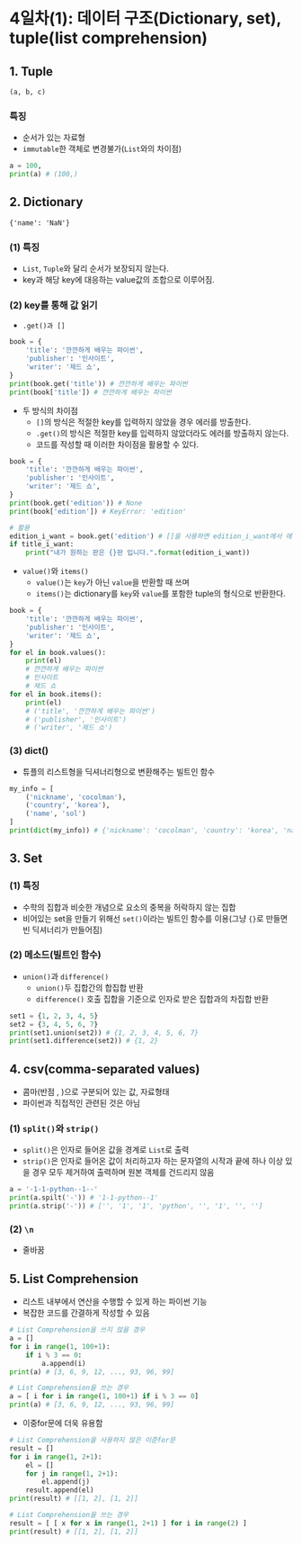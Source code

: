 # 4일차(1): 데이터 구조(Dictionary, set), tuple(list comprehension)

## 1. Tuple
`(a, b, c)`
### 특징
* 순서가 있는 자료형
* `immutable`한 객체로 변경불가(`List`와의 차이점)
```python
a = 100,
print(a) # (100,)
```

## 2. Dictionary
`{'name': 'NaN'}`
### (1) 특징
* `List`, `Tuple`와 달리 순서가 보장되지 않는다.
* key과 해당 key에 대응하는 value값의 조합으로 이루어짐.
### (2) key를 통해 값 읽기
* `.get()과 []`
```python
book = {
	'title': '깐깐하게 배우는 파이썬',
	'publisher': '인사이트',
	'writer': '제드 쇼',
}
print(book.get('title')) # 깐깐하게 배우는 파이썬
print(book['title']) # 깐깐하게 배우는 파이썬
```
* 두 방식의 차이점
  * `[]`의 방식은 적절한 key를 입력하지 않았을 경우 에러를 방출한다.
  * `.get()`의 방식은 적절한 key를 입력하지 않았더라도 에러를 방출하지 않는다.
  * 코드를 작성할 때 이러한 차이점을 활용할 수 있다.
```python
book = {
	'title': '깐깐하게 배우는 파이썬',
	'publisher': '인사이트',
	'writer': '제드 쇼',
}
print(book.get('edition')) # None
print(book['edition']) # KeyError: 'edition'

# 활용
edition_i_want = book.get('edition') # []을 사용하면 edition_i_want에서 에러가 난다.
if title_i_want:
	print("내가 원하는 판은 {}판 입니다.".format(edition_i_want))
```
* `value()`와 `items()`
	* `value()`는 `key`가 아닌 `value`을 반환할 때 쓰며
	* `items()`는 dictionary를 `key`와 `value`를 포함한 tuple의 형식으로 반환한다.
```python
book = {
	'title': '깐깐하게 배우는 파이썬',
	'publisher': '인사이트',
	'writer': '제드 쇼',
}
for el in book.values():
	print(el)
	# 깐깐하게 배우는 파이썬
	# 인사이트
	# 제드 쇼
for el in book.items():
	print(el)
	# ('title', '깐깐하게 배우는 파이썬')
	# ('publisher', '인사이트')
	# ('writer', '제드 쇼')
```

### (3) dict()
* 튜플의 리스트형을 딕셔너리형으로 변환해주는 빌트인 함수
```python
my_info = [
	('nickname', 'cocolman'),
	('country', 'korea'),
	('name', 'sol')
]
print(dict(my_info)) # {'nickname': 'cocolman', 'country': 'korea', 'name': 'sol'}
```
## 3. Set
### (1) 특징
* 수학의 집합과 비슷한 개념으로 요소의 중복을 허락하지 않는 집합
* 비어있는 set을 만들기 위해선 `set()`이라는 빌트인 함수를 이용(그냥 `{}`로 만들면 빈 딕셔너리가 만들어짐)
### (2) 메소드(빌트인 함수)
* `union()`과 `difference()` 
	* `union()`두 집합간의 합집합 반환
	* `difference()` 호출 집합을 기준으로 인자로 받은 집합과의 차집합 반환
```python
set1 = {1, 2, 3, 4, 5}
set2 = {3, 4, 5, 6, 7}
print(set1.union(set2)) # {1, 2, 3, 4, 5, 6, 7}
print(set1.difference(set2)) # {1, 2}
```

## 4. csv(comma-separated values)
* 콤마(반점 , )으로 구분되어 있는 값, 자료형태
* 파이썬과 직접적인 관련된 것은 아님
### (1) `split()`와 `strip()`
* `split()`은 인자로 들어온 값을 경계로 `List`로 출력
* `strip()`은 인자로 들어온 값이 처리하고자 하는 문자열의 시작과 끝에 하나 이상 있을 경우 모두 제거하여 출력하며 원본 객체를 건드리지 않음
```python
a = '-1-1-python--1--'
print(a.spilt('-')) # '1-1-python--1'
print(a.strip('-')) # ['', '1', '1', 'python', '', '1', '', '']
```
### (2) `\n`
* 줄바꿈

## 5. List Comprehension
* 리스트 내부에서 연산을 수행할 수 있게 하는 파이썬 기능
* 복잡한 코드를 간결하게 작성할 수 있음
```python
# List Comprehension을 쓰지 않을 경우
a = []
for i in range(1, 100+1):
	if i % 3 == 0:
		a.append(i)
print(a) # [3, 6, 9, 12, ..., 93, 96, 99]

# List Comprehension을 쓰는 경우
a = [ i for i in range(1, 100+1) if i % 3 == 0]
print(a) # [3, 6, 9, 12, ..., 93, 96, 99]
```
* 이중for문에 더욱 유용함
```python
# List Comprehension을 사용하지 않은 이준for문
result = []
for i in range(1, 2+1):
	el = []
	for j in range(1, 2+1):
		el.append(j)
	result.append(el)
print(result) # [[1, 2], [1, 2]]

# List Comprehension을 쓰는 경우
result = [ [ x for x in range(1, 2+1) ] for i in range(2) ]
print(result) # [[1, 2], [1, 2]]
```